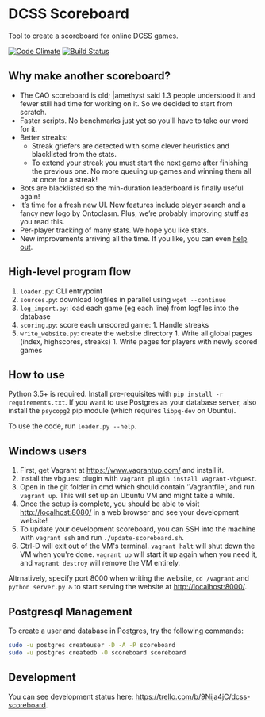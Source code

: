 # DCSS Scoreboard

Tool to create a scoreboard for online DCSS games.

[![Code Climate](https://codeclimate.com/github/zxc23/dcss-scoreboard/badges/gpa.svg)](https://codeclimate.com/github/zxc23/dcss-scoreboard)
[![Build Status](https://travis-ci.org/zxc23/dcss-scoreboard.svg?branch=master)](https://travis-ci.org/zxc23/dcss-scoreboard)

## Why make another scoreboard?

- The CAO scoreboard is old; |amethyst said 1.3 people understood it and fewer still had time for working on it. So we decided to start from scratch.
- Faster scripts. No benchmarks just yet so you'll have to take our word for it.
- Better streaks:
  - Streak griefers are detected with some clever heuristics and blacklisted from the stats.
  - To extend your streak you must start the next game after finishing the previous one. No more queuing up games and winning them all at once for a streak!
- Bots are blacklisted so the min-duration leaderboard is finally useful again!
- It’s time for a fresh new UI. New features include player search and a fancy new logo by Ontoclasm. Plus, we’re probably improving stuff as you read this.
- Per-player tracking of many stats. We hope you like stats.
- New improvements arriving all the time. If you like, you can even [help out](https://github.com/zxc23/dcss-scoreboard).

## High-level program flow

1. `loader.py`: CLI entrypoint
  1. `sources.py`: download logfiles in parallel using `wget --continue`
  1. `log_import.py`: load each game (eg each line) from logfiles into the database
  1. `scoring.py`: score each unscored game:
    1. Handle streaks
  1. `write_website.py`: create the website directory
    1. Write all global pages (index, highscores, streaks)
    1. Write pages for players with newly scored games

## How to use

Python 3.5+ is required. Install pre-requisites with `pip install -r requirements.txt`. If you want to use Postgres as your database server, also install the `psycopg2` pip module (which requires `libpq-dev` on Ubuntu).

To use the code, run `loader.py --help`.

## Windows users

1. First, get Vagrant at <https://www.vagrantup.com/> and install it.
1. Install the vbguest plugin with `vagrant plugin install vagrant-vbguest`.
1. Open in the git folder in cmd which should contain 'Vagrantfile', and run `vagrant up`. This will set up an Ubuntu VM and might take a while.
1. Once the setup is complete, you should be able to visit <http://localhost:8080/> in a web browser and see your development website!
1. To update your development scoreboard, you can SSH into the machine with `vagrant ssh` and run `./update-scoreboard.sh`.
1. Ctrl-D will exit out of the VM's terminal. `vagrant halt` will shut down the VM when you're done. `vagrant up` will start it up again when you need it, and `vagrant destroy` will remove the VM entirely.

Altrnatively, specify port 8000 when writing the website, `cd /vagrant` and `python server.py &` to start serving the website at <http://localhost:8000/>.

## Postgresql Management

To create a user and database in Postgres, try the following commands:

```bash
sudo -u postgres createuser -D -A -P scoreboard
sudo -u postgres createdb -O scoreboard scoreboard
```

## Development

You can see development status here: <https://trello.com/b/9Nija4jC/dcss-scoreboard>.
